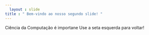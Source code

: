 ```yaml
---
  layout : slide 
title : " Bem-vindo ao nosso segundo slide! "
---
```

Ciência da Computação é importane
Use a seta esquerda para voltar!
